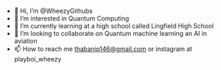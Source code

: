 - 👋 Hi, I’m @WheezyGithubs
- 👀 I’m interested in Quantum Computing 
- 🌱 I’m currently learning at a high school called Lingfield High School
- 💞️ I’m looking to collaborate on Quantum machine learning an AI in aviation 
- 📫 How to reach me thabanip146@gmail.com or instagram at playboi_wheezy

<!---
WheezyGithubs/WheezyGithubs is a ✨ special ✨ repository because its `README.md` (this file) appears on your GitHub profile.
You can click the Preview link to take a look at your changes.
--->
